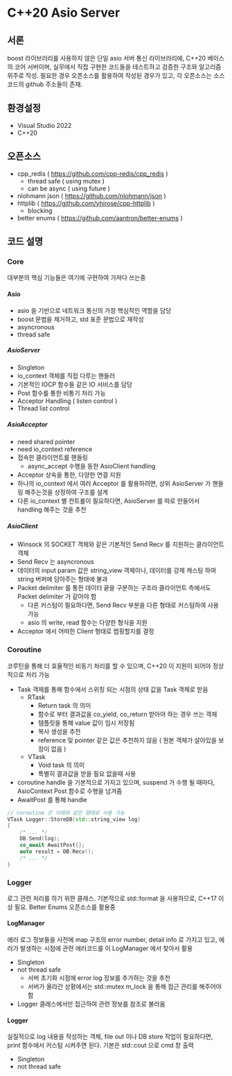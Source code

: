 # C++20 Asio Server

## 서론
boost 라이브러리를 사용하지 않은 단일 asio 서버 통신 라이브러리에, C++20 베이스의 코어 서버이며, 실무에서 직접 구현한 코드들을 테스트하고 검증한 구조와 알고리즘 위주로 작성.
필요한 경우 오픈소스를 활용하여 작성된 경우가 있고, 각 오픈소스는 소스코드의 github 주소들이 존재.

## 환경설정
* Visual Studio 2022
* C++20

## 오픈소스
* cpp_redis ( https://github.com/cpp-redis/cpp_redis )
  * thread safe ( using mutex )
  * can be async ( using future )
* nlohmann json ( https://github.com/nlohmann/json )
* httplib ( https://github.com/yhirose/cpp-httplib )
  * blocking
* better enums ( https://github.com/aantron/better-enums )

## 코드 설명

### Core
대부분의 핵심 기능들은 여기에 구현하여 가져다 쓰는중

#### Asio
* asio 을 기반으로 네트워크 통신의 가장 핵심적인 역할을 담당
* boost 문법을 제거하고, std 표준 문법으로 재작성
* asyncronous
* thread safe

##### AsioServer
* Singleton
* io_context 객체를 직접 다루는 핸들러
* 기본적인 IOCP 함수들 같은 IO 서비스를 담당
* Post 함수를 통한 비통기 처리 가능
* Acceptor Handling ( listen control )
* Thread list control

##### AsioAcceptor
* need shared pointer
* need io_context reference
* 접속한 클라이언트를 핸들링
  * async_accept 수행을 동한 AsioClient handling
* Acceptor 상속을 통한, 다양한 연결 지원
* 하나의 io_context 에서 여러 Acceptor 를 활용하려면, 상위 AsioServer 가 핸들링 해주는것을 상정하여 구조를 설계
* 다른 io_context 별 컨트롤이 필요하다면, AsioServer 를 따로 만들어서 handling 해주는 것을 추천

##### AsioClient
* Winsock 의 SOCKET 객체와 같은 기본적인 Send Recv 를 지원하는 클라이언트 객체
* Send Recv 는 asyncronous
* 데이터의 input param 값은 string_view 객체이나, 데이터를 강제 캐스팅 하여 string 버퍼에 담아주는 형태에 불과
* Packet delimiter 를 통한 데이터 끝을 구분하는 구조라 클라이언트 측에서도 Packet delimiter 가 같아야 함
  * 다른 커스텀이 필요하다면, Send Recv 부분을 다른 형태로 커스텀하여 사용 가능
  * asio 의 write, read 함수는 다양한 형식을 지원
* Acceptor 에서 어떠한 Client 형태로 랩핑할지를 결정

### Coroutine
코루틴을 통해 더 효율적인 비동기 처리를 할 수 있으며, C++20 이 지원이 되어야 정상적으로 처리 가능

* Task 객체를 통해 함수에서 스위칭 되는 시점의 상태 값을 Task 객체로 받음
  * RTask
    * Return task 의 의미
    * 함수로 부터 결과값을 co_yield, co_return 받아야 하는 경우 쓰는 객체
    * 템플릿을 통해 value 값이 임시 저장됨
    * 복사 생성을 추천
    * reference 및 pointer 같은 값은 추천하지 않음 ( 원본 객체가 살아있을 보장이 없음 )
  * VTask
    * Void task 의 의미
    * 특별히 결과값을 받을 필요 없을때 사용
* coroutine handle 을 기본적으로 가지고 있으며, suspend 가 수행 될 때마다, AsioContext Post 함수로 수행을 넘겨줌
* AwaitPost 를 통해 handle
```c++
// coroutine 은 아래와 같은 형태로 사용 가능
VTask Logger::StoreDB(std::string_view log)
{
    /* ... */
    DB.Send(log);
    co_await AwaitPost{};
    auto result = DB.Recv();
    /* ... */
}
```

### Logger
로그 관련 처리를 하기 위한 클래스. 기본적으로 std::format 을 사용하므로, C++17 이상 필요. Better Enums 오픈소스를 활용중

#### LogManager
에러 로그 정보들을 사전에 map 구조의 error number, detail info 로 가지고 있고, 에러가 발생하는 시점에 관련 에러코드를 이 LogManager 에서 찾아서 활용

* Singleton
* not thread safe
  * 서버 초기화 시점에 error log 정보를 추가하는 것을 추천
  * 서버가 올라간 상황에서는 std::mutex m_lock 을 통해 접근 관리를 해주어야 함
* Logger 클래스에서만 접근하여 관련 정보를 참조로 불러옴

#### Logger
실질적으로 log 내용을 작성하는 객체, file out 이나 DB store 작업이 필요하다면, print 함수에서 커스텀 시켜주면 된다. 기본은 std::cout 으로 cmd 창 출력

* Singleton
* not thread safe

